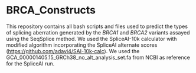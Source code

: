 # BRCA_Constructs

This repository contains all bash scripts and files used to predict the types of splicing aberration generated by the *BRCA1* and *BRCA2* variants assayed using the SeqSplice method. We used the SpliceAI-10k calculator with modified algorithm incorporating the SpliceAI alternate scores (https://github.com/adavi4/SAI-10k-calc). We used the GCA_000001405.15_GRCh38_no_alt_analysis_set.fa from NCBI as reference for the SpliceAI run.
